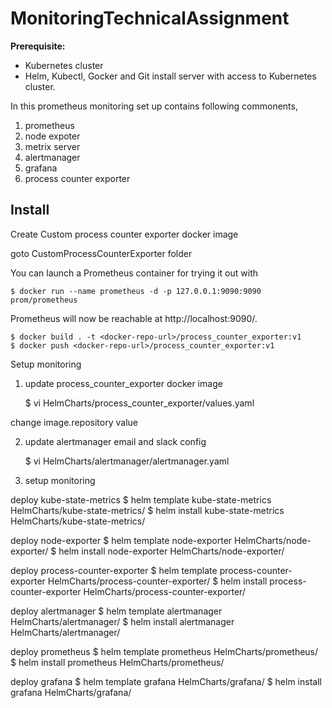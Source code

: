# MonitoringTechnicalAssignment

**Prerequisite:**

* Kubernetes cluster
* Helm, Kubectl, Gocker and Git install server with access to Kubernetes cluster.



In this prometheus monitoring set up contains following commonents, 
1. prometheus
2. node expoter
3. metrix server
4. alertmanager
5. grafana
6. process counter exporter


## Install

Create Custom process counter exporter docker image

goto CustomProcessCounterExporter folder

You can launch a Prometheus container for trying it out with

    $ docker run --name prometheus -d -p 127.0.0.1:9090:9090 prom/prometheus

Prometheus will now be reachable at http://localhost:9090/.

    $ docker build . -t <docker-repo-url>/process_counter_exporter:v1
    $ docker push <docker-repo-url>/process_counter_exporter:v1


Setup monitoring 

1. update process_counter_exporter docker image

    $ vi HelmCharts/process_counter_exporter/values.yaml

change image.repository value

2. update alertmanager email and slack config

    $ vi HelmCharts/alertmanager/alertmanager.yaml


3. setup monitoring

deploy kube-state-metrics 
    $ helm template kube-state-metrics HelmCharts/kube-state-metrics/
    $ helm install kube-state-metrics HelmCharts/kube-state-metrics/

deploy node-exporter 
  $ helm template node-exporter HelmCharts/node-exporter/
  $ helm install node-exporter HelmCharts/node-exporter/


deploy process-counter-exporter 
  $ helm template process-counter-exporter HelmCharts/process-counter-exporter/
  $ helm install process-counter-exporter HelmCharts/process-counter-exporter/


deploy alertmanager 
  $ helm template alertmanager HelmCharts/alertmanager/
  $ helm install alertmanager HelmCharts/alertmanager/


deploy prometheus 
  $ helm template prometheus HelmCharts/prometheus/
  $ helm install prometheus HelmCharts/prometheus/


deploy grafana 
  $ helm template grafana HelmCharts/grafana/
  $ helm install grafana HelmCharts/grafana/
